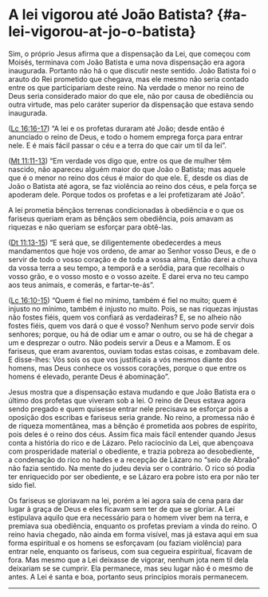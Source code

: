 # A lei vigorou até João Batista? {#a-lei-vigorou-at-jo-o-batista}

Sim, o próprio Jesus afirma que a dispensação da Lei, que começou com Moisés, terminava com João Batista e uma nova dispensação era agora inaugurada. Portanto não há o que discutir neste sentido. João Batista foi o arauto do Rei prometido que chegava, mas ele mesmo não seria contado entre os que participariam deste reino. Na verdade o menor no reino de Deus seria considerado maior do que ele, não por causa de obediência ou outra virtude, mas pelo caráter superior da dispensação que estava sendo inaugurada.

([Lc 16:16-17](http://bibliaonline.com.br/acf/lc/16/16-17)) “A lei e os profetas duraram até João; desde então é anunciado o reino de Deus, e todo o homem emprega força para entrar nele. E é mais fácil passar o céu e a terra do que cair um til da lei”.

([Mt 11:11-13](http://bibliaonline.com.br/acf/mt/11/11-13)) “Em verdade vos digo que, entre os que de mulher têm nascido, não apareceu alguém maior do que João o Batista; mas aquele que é o menor no reino dos céus é maior do que ele. E, desde os dias de João o Batista até agora, se faz violência ao reino dos céus, e pela força se apoderam dele. Porque todos os profetas e a lei profetizaram até João”.

A lei prometia bênçãos terrenas condicionadas à obediência e o que os fariseus queriam eram as bênçãos sem obediência, pois amavam as riquezas e não queriam se esforçar para obtê-las.

([Dt 11:13-15](http://bibliaonline.com.br/acf/dt/11/13-15)) “E será que, se diligentemente obedecerdes a meus mandamentos que hoje vos ordeno, de amar ao Senhor vosso Deus, e de o servir de todo o vosso coração e de toda a vossa alma, Então darei a chuva da vossa terra a seu tempo, a temporã e a serôdia, para que recolhais o vosso grão, e o vosso mosto e o vosso azeite. E darei erva no teu campo aos teus animais, e comerás, e fartar-te-ás”.

([Lc 16:10-15](http://bibliaonline.com.br/acf/lc/16/10-15)) “Quem é fiel no mínimo, também é fiel no muito; quem é injusto no mínimo, também é injusto no muito. Pois, se nas riquezas injustas não fostes fiéis, quem vos confiará as verdadeiras? E, se no alheio não fostes fiéis, quem vos dará o que é vosso? Nenhum servo pode servir dois senhores; porque, ou há de odiar um e amar o outro, ou se há de chegar a um e desprezar o outro. Não podeis servir a Deus e a Mamom. E os fariseus, que eram avarentos, ouviam todas estas coisas, e zombavam dele. E disse-lhes: Vós sois os que vos justificais a vós mesmos diante dos homens, mas Deus conhece os vossos corações, porque o que entre os homens é elevado, perante Deus é abominação”.

Jesus mostra que a dispensação estava mudando e que João Batista era o último dos profetas que viveram sob a lei. O reino de Deus estava agora sendo pregado e quem quisesse entrar nele precisava se esforçar pois a oposição dos escribas e fariseus seria grande. No reino, a promessa não é de riqueza momentânea, mas a bênção é prometida aos pobres de espírito, pois deles é o reino dos céus. Assim fica mais fácil entender quando Jesus conta a história do rico e de Lázaro. Pelo raciocínio da Lei, que abençoava com prosperidade material o obediente, e trazia pobreza ao desobediente, a condenação do rico no hades e a recepção de Lázaro no “seio de Abraão” não fazia sentido. Na mente do judeu devia ser o contrário. O rico só podia ter enriquecido por ser obediente, e se Lázaro era pobre isto era por não ter sido fiel.

Os fariseus se gloriavam na lei, porém a lei agora saía de cena para dar lugar à graça de Deus e eles ficavam sem ter de que se gloriar. A Lei estipulava aquilo que era necessário para o homem viver bem na terra, e premiava sua obediência, enquanto os profetas previam a vinda do reino. O reino havia chegado, não ainda em forma visível, mas já estava aqui em sua forma espiritual e os homens se esforçavam (ou faziam violência) para entrar nele, enquanto os fariseus, com sua cegueira espiritual, ficavam de fora. Mas mesmo que a Lei deixasse de vigorar, nenhum jota nem til dela deixariam se se cumprir. Ela permanece, mas seu lugar não é o mesmo de antes. A Lei é santa e boa, portanto seus princípios morais permanecem.

*****